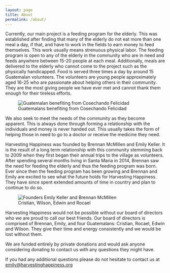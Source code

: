 ```yaml
---
layout: page
title: About
permalink: /about/
---
```


Currently, our main project is a feeding program for the elderly. This was established after finding that many of the elderly do not eat more than one meal a day, if that, and have to work in the fields to earn money to feed themselves. This work usually means strenuous physical labor. The feeding program is open to any of the elderly in the community who are in need and feeds anywhere between 15-20 people at each meal. Additionally, meals are delivered to the elderly who cannot come to the project such as the physically handicapped. Food is served three times a day by around 15 Guatemalan volunteers. The volunteers are young people approximately aged 16-25 who are passionate about helping others in their community. They are the most giving people we have ever met and cannot thank them enough for their tireless efforts.

<figure class="col-sm-4">
  <img src="../images/santamarianatives.jpg" alt="Guatemalan benefiting from Cosechando Felicidad">
  <figcaption>Guatemalans benefiting from Cosechando Felicidad</figcaption>
</figure>

We also seek to meet the needs of the community as they become apparent. This is always done through forming a relationship with the individuals and money is never handed out. This usually takes the form of helping those in need to go to a doctor or receive the medicine they need.

Harvesting Happiness was founded by Brennan McMillen and Emily Keller. It is the result of a long term relationship with this community stemming back to 2009 when they first began their annual trips to the village as volunteers. After spending several months living in Santa Maria in 2014, Brennan saw the need for feeding the elderly and thus the feeding program was born. Ever since then the feeding program has been growing and Brennan and Emily are excited to see what the future holds for Harvesting Happiness. They have since spent extended amounts of time in country and plan to continue to do so.

<figure class="col-sm-4 right">
	<img src="../images/volunteers5.jpg" alt="Founders Emily Keller and Brennan McMillen">
	<figcaption>Cristian, Wilson, Edwin and Rocael</figcaption>
</figure>

Harvesting Happiness would not be possible without our board of directors who we are proud to call our best friends. Our board of directors is comprised of Brennan, Emily, and four Guatemalans: Cristian, Rocael, Edwin and Wilson. They give their time and energy consistently and we would be lost without them.

We are funded entirely by private donations and would ask anyone considering donating to contact us with any questions they might have.

If you had any additional questions please do not hesitate to contact us at [emily@harvestinghappiness.org](emily@harvestinghappiness.org)